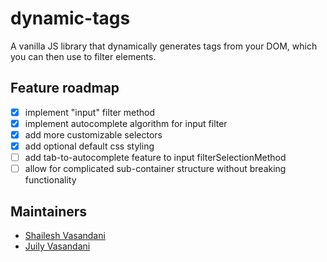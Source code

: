 # dynamic-tags
A vanilla JS library that dynamically generates tags from your DOM, which you can then use to filter elements.

## Feature roadmap
- [x] implement "input" filter method
- [x] implement autocomplete algorithm for input filter
- [x] add more customizable selectors
- [x] add optional default css styling
- [ ] add tab-to-autocomplete feature to input filterSelectionMethod
- [ ] allow for complicated sub-container structure without breaking functionality

## Maintainers
- [Shailesh Vasandani](https://www.github.com/svasandani)
- [Juily Vasandani](https://github.com/juilyvasandani)

